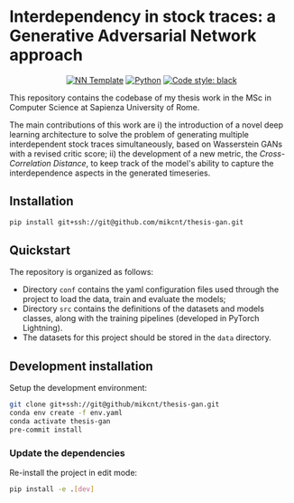 # Interdependency in stock traces: a Generative Adversarial Network approach

<p align="center">
    <a href="https://github.com/grok-ai/nn-template"><img alt="NN Template" src="https://shields.io/badge/nn--template-0.0.2-emerald?style=flat&labelColor=gray"></a>
    <a href="https://www.python.org/downloads/"><img alt="Python" src="https://img.shields.io/badge/python-3.9-blue.svg"></a>
    <a href="https://black.readthedocs.io/en/stable/"><img alt="Code style: black" src="https://img.shields.io/badge/code%20style-black-000000.svg"></a>
</p>

This repository contains the codebase of my thesis work in the MSc in Computer Science at Sapienza University of Rome.

The main contributions of this work are i) the introduction of a novel deep learning architecture to solve the problem of generating multiple interdependent stock traces simultaneously, based on Wasserstein GANs with a revised critic score; ii) the development of a new metric, the *Cross-Correlation Distance*, to keep track of the model's ability to capture the interdependence aspects in the generated timeseries.


## Installation

```bash
pip install git+ssh://git@github.com/mikcnt/thesis-gan.git
```


## Quickstart
The repository is organized as follows:
* Directory `conf` contains the yaml configuration files used through the project to load the data, train and evaluate the models;
* Directory `src` contains the definitions of the datasets and models classes, along with the training pipelines (developed in PyTorch Lightning).
* The datasets for this project should be stored in the `data` directory.

## Development installation

Setup the development environment:

```bash
git clone git+ssh://git@github/mikcnt/thesis-gan.git
conda env create -f env.yaml
conda activate thesis-gan
pre-commit install
```


### Update the dependencies

Re-install the project in edit mode:

```bash
pip install -e .[dev]
```
